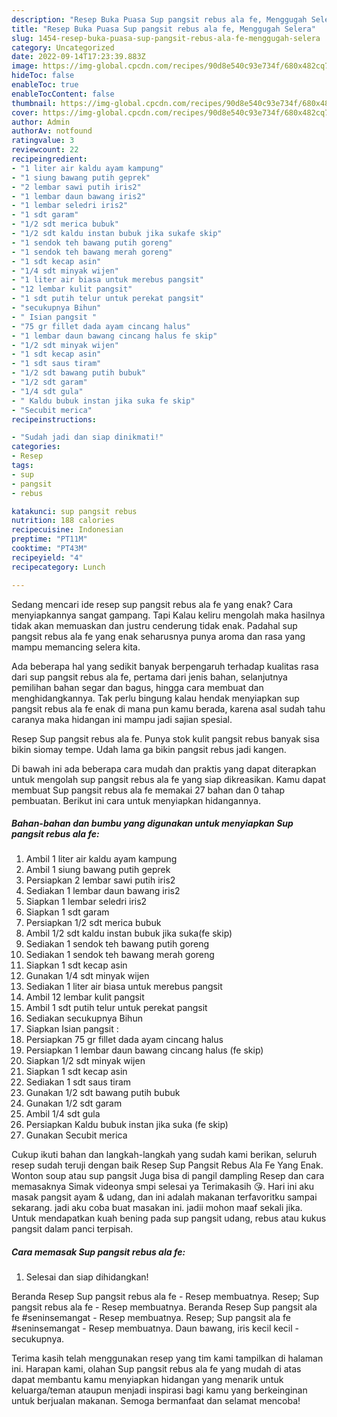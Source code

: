 ```yaml
---
description: "Resep Buka Puasa Sup pangsit rebus ala fe, Menggugah Selera"
title: "Resep Buka Puasa Sup pangsit rebus ala fe, Menggugah Selera"
slug: 1454-resep-buka-puasa-sup-pangsit-rebus-ala-fe-menggugah-selera
category: Uncategorized
date: 2022-09-14T17:23:39.883Z
image: https://img-global.cpcdn.com/recipes/90d8e540c93e734f/680x482cq70/sup-pangsit-rebus-ala-fe-foto-resep-utama.jpg
hideToc: false
enableToc: true
enableTocContent: false
thumbnail: https://img-global.cpcdn.com/recipes/90d8e540c93e734f/680x482cq70/sup-pangsit-rebus-ala-fe-foto-resep-utama.jpg
cover: https://img-global.cpcdn.com/recipes/90d8e540c93e734f/680x482cq70/sup-pangsit-rebus-ala-fe-foto-resep-utama.jpg
author: Admin
authorAv: notfound
ratingvalue: 3
reviewcount: 22
recipeingredient:
- "1 liter air kaldu ayam kampung"
- "1 siung bawang putih geprek"
- "2 lembar sawi putih iris2"
- "1 lembar daun bawang iris2"
- "1 lembar seledri iris2"
- "1 sdt garam"
- "1/2 sdt merica bubuk"
- "1/2 sdt kaldu instan bubuk jika sukafe skip"
- "1 sendok teh bawang putih goreng"
- "1 sendok teh bawang merah goreng"
- "1 sdt kecap asin"
- "1/4 sdt minyak wijen"
- "1 liter air biasa untuk merebus pangsit"
- "12 lembar kulit pangsit"
- "1 sdt putih telur untuk perekat pangsit"
- "secukupnya Bihun"
- " Isian pangsit "
- "75 gr fillet dada ayam cincang halus"
- "1 lembar daun bawang cincang halus fe skip"
- "1/2 sdt minyak wijen"
- "1 sdt kecap asin"
- "1 sdt saus tiram"
- "1/2 sdt bawang putih bubuk"
- "1/2 sdt garam"
- "1/4 sdt gula"
- " Kaldu bubuk instan jika suka fe skip"
- "Secubit merica"
recipeinstructions:

- "Sudah jadi dan siap dinikmati!"
categories:
- Resep
tags:
- sup
- pangsit
- rebus

katakunci: sup pangsit rebus 
nutrition: 188 calories
recipecuisine: Indonesian
preptime: "PT11M"
cooktime: "PT43M"
recipeyield: "4"
recipecategory: Lunch

---
```



Sedang mencari ide resep sup pangsit rebus ala fe yang enak? Cara menyiapkannya sangat gampang. Tapi Kalau keliru mengolah maka hasilnya tidak akan memuaskan dan justru cenderung tidak enak. Padahal sup pangsit rebus ala fe yang enak seharusnya punya aroma dan rasa yang mampu memancing selera kita.


Ada beberapa hal yang sedikit banyak berpengaruh terhadap kualitas rasa dari sup pangsit rebus ala fe, pertama dari jenis bahan, selanjutnya pemilihan bahan segar dan bagus, hingga cara membuat dan menghidangkannya. Tak perlu bingung kalau hendak menyiapkan sup pangsit rebus ala fe enak di mana pun kamu berada, karena asal sudah tahu caranya maka hidangan ini mampu jadi sajian spesial.

Resep Sup pangsit rebus ala fe. Punya stok kulit pangsit rebus banyak sisa bikin siomay tempe. Udah lama ga bikin pangsit rebus jadi kangen.


Di bawah ini ada beberapa cara mudah dan praktis yang dapat diterapkan untuk mengolah sup pangsit rebus ala fe yang siap dikreasikan. Kamu dapat membuat Sup pangsit rebus ala fe memakai 27 bahan dan 0 tahap pembuatan. Berikut ini cara untuk menyiapkan hidangannya.

<!--inarticleads1-->

##### Bahan-bahan dan bumbu yang digunakan untuk menyiapkan Sup pangsit rebus ala fe:

1. Ambil 1 liter air kaldu ayam kampung
1. Ambil 1 siung bawang putih geprek
1. Persiapkan 2 lembar sawi putih iris2
1. Sediakan 1 lembar daun bawang iris2
1. Siapkan 1 lembar seledri iris2
1. Siapkan 1 sdt garam
1. Persiapkan 1/2 sdt merica bubuk
1. Ambil 1/2 sdt kaldu instan bubuk jika suka(fe skip)
1. Sediakan 1 sendok teh bawang putih goreng
1. Sediakan 1 sendok teh bawang merah goreng
1. Siapkan 1 sdt kecap asin
1. Gunakan 1/4 sdt minyak wijen
1. Sediakan 1 liter air biasa untuk merebus pangsit
1. Ambil 12 lembar kulit pangsit
1. Ambil 1 sdt putih telur untuk perekat pangsit
1. Sediakan secukupnya Bihun
1. Siapkan  Isian pangsit :
1. Persiapkan 75 gr fillet dada ayam cincang halus
1. Persiapkan 1 lembar daun bawang cincang halus (fe skip)
1. Siapkan 1/2 sdt minyak wijen
1. Siapkan 1 sdt kecap asin
1. Sediakan 1 sdt saus tiram
1. Gunakan 1/2 sdt bawang putih bubuk
1. Gunakan 1/2 sdt garam
1. Ambil 1/4 sdt gula
1. Persiapkan  Kaldu bubuk instan jika suka (fe skip)
1. Gunakan Secubit merica


Cukup ikuti bahan dan langkah-langkah yang sudah kami berikan, seluruh resep sudah teruji dengan baik Resep Sup Pangsit Rebus Ala Fe Yang Enak. Wonton soup atau sup pangsit Juga bisa di pangil dampling Resep dan cara memasaknya Simak videonya smpi selesai ya Terimakasih 😘. Hari ini aku masak pangsit ayam &amp; udang, dan ini adalah makanan terfavoritku sampai sekarang. jadi aku coba buat masakan ini. jadii mohon maaf sekali jika. Untuk mendapatkan kuah bening pada sup pangsit udang, rebus atau kukus pangsit dalam panci terpisah. 

<!--inarticleads2-->

##### Cara memasak Sup pangsit rebus ala fe:


1. Selesai dan siap dihidangkan!

Beranda Resep Sup pangsit rebus ala fe - Resep membuatnya. Resep; Sup pangsit rebus ala fe - Resep membuatnya. Beranda Resep Sup pangsit ala fe #seninsemangat - Resep membuatnya. Resep; Sup pangsit ala fe #seninsemangat - Resep membuatnya. Daun bawang, iris kecil kecil - secukupnya. 

Terima kasih telah menggunakan resep yang tim kami tampilkan di halaman ini. Harapan kami, olahan Sup pangsit rebus ala fe yang mudah di atas dapat membantu kamu menyiapkan hidangan yang menarik untuk keluarga/teman ataupun menjadi inspirasi bagi kamu yang berkeinginan untuk berjualan makanan. Semoga bermanfaat dan selamat mencoba!
